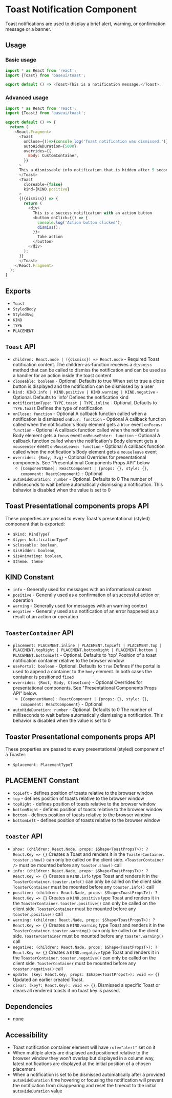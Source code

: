 # Toast Notification Component

Toast notifications are used to display a brief alert, warning, or confirmation message or a banner.

## Usage

### Basic usage

```javascript
import * as React from 'react';
import {Toast} from 'baseui/toast';

export default () => <Toast>This is a notification message.</Toast>;
```

### Advanced usage

```javascript
import * as React from 'react';
import {Toast} from 'baseui/toast';

export default () => {
  return (
    <React.Fragment>
      <Toast
        onClose={()=>{console.log('Toast notification was dismissed.')}}
        autoHideDuration={5000}
        overrides={{
          Body: CustomContainer,
        }}
      >
      This a dismissable info notification that is hidden after 5 seconds automatically.
      </Toast>
      <Toast
        closeable={false}
        kind={KIND.positive}
      >
      {({dismiss}) => {
        return (
          <div>
            This is a success notification with an action button
            <button onClick={() => {
              console.log('Action button clicked');
              dismiss();
            }}>
              Take action
            </button>
          </div>
        );
      }}
      </Toast>
    </React.Fragment>
  );
}
```

## Exports

* `Toast`
* `StyledBody`
* `StyledSvg`
* `KIND`
* `TYPE`
* `PLACEMENT`

## `Toast` API

* `children: React.node | ({dismiss}) => React.node` - Required
  Toast notification content. The children-as-function receives a `dissmiss` method that can be called to dismiss the notification and can be used as a handler for an action inside the toast content
* `closeable: boolean` - Optional. Defaults to true
  When set to true a close button is displayed and the notification can be dismissed by a user
* `kind: KIND.info | KIND.positive | KIND.warning | KIND.negative` - Optional. Defaults to 'info'
  Defines the notification kind
* `notificationType: TYPE.toast | TYPE.inline` - Optional. Defaults to `TYPE.toast`
  Defines the type of notification
* `onClose: function` - Optional
  A callback function called when a notification is dismissed
  `onBlur: function` - Optional
  A callback function called when the notification's Body element gets a `blur` event
  `onFocus: function` - Optional
  A callback function called when the notification's Body element gets a `focus` event
  `onMouseEnter: function` - Optional
  A callback function called when the notification's Body element gets a `mouseenter` event
  `onMouseLeave: function` - Optional
  A callback function called when the notification's Body element gets a `mouseleave` event
* `overrides: {Body, Svg}` - Optional
  Overrides for presentational components. See "Presentational Components Props API" below
  * `[ComponentName]: ReactComponent | {props: {}, style: {}, component: ReactComponent}` - Optional
* `autoHideDuration: number` - Optional. Defaults to 0
  The number of milliseconds to wait before automatically dismissing a notification. This behavior is disabled when the value is set to 0

## Toast Presentational components props API

These properties are passed to every Toast's presentational (styled) component that is exported:

* `$kind: KindTypeT`
* `$type: NotificationTypeT`
* `$closeable: boolean`,
* `$isHidden: boolean`,
* `$isAnimating: boolean`,
* `$theme: theme`

## KIND Constant

* `info` - Generally used for messages with an informational context
* `positive` - Generally used as a confirmation of a successful action or operation
* `warning` - Generally used for messages with an warning context
* `negative` - Generally used as a notification of an error happened as a result of an action or operation

## `ToasterContainer` API

* `placement: PLACEMENT.inline | PLACEMENT.topLeft | PLACEMENT.top | PLACEMENT.topRight | PLACEMENT.bottomRight | PLACEMENT.bottom | PLACEMENT.bottomLeft` - Optional. Defaults to 'top'
  Position of a toast notification container relative to the browser window
* `usePortal: boolean` - Optional. Defaults to `true`
  Defines if the portal is used to append a container to the `body` element. In both cases the container is positioned `fixed`
* `overrides: {Root, Body, CloseIcon}` - Optional
  Overrides for presentational components. See "Presentational Components Props API" below.
  * `[ComponentName]: ReactComponent | {props: {}, style: {}, component: ReactComponent}` - Optional
* `autoHideDuration: number` - Optional. Defaults to 0
  The number of milliseconds to wait before automatically dismissing a notification. This behavior is disabled when the value is set to 0

## Toaster Presentational components props API

These properties are passed to every presentational (styled) component of a Toaster:

* `$placement: PlacementTypeT`

## PLACEMENT Constant

* `topLeft` - defines position of toasts relative to the browser window
* `top` - defines position of toasts relative to the browser window
* `topRight` - defines position of toasts relative to the browser window
* `bottomRight` - defines position of toasts relative to the browser window
* `bottom` - defines position of toasts relative to the browser window
* `bottomLeft` - defines position of toasts relative to the browser window

## `toaster` API

* `show: (children: React.Node, props: $Shape<ToastPropsT>): ?React.Key => {}`
  Creates a Toast and renders it in the `ToasterContainer`. `toaster.show()` can only be called on the client side. `<ToasterContainer />` must be mounted before any `toaster.show()` call
* `info: (children: React.Nade, props: $Shape<ToastPropsT>): ?React.Key => {}`
  Creates a `KIND.info` type Toast and renders it in the `ToasterContainer`. `toaster.info()` can only be called on the client side. `ToasterContainer` must be mounted before any `toaster.info()` call
* `positive: (children: React.Nade, props: $Shape<ToastPropsT>): ?React.Key => {}`
  Creates a `KIND.positive` type Toast and renders it in the `ToasterContainer`. `toaster.positive()` can only be called on the client side. `ToasterContainer` must be mounted before any `toaster.positive()` call
* `warning: (children: React.Nade, props: $Shape<ToastPropsT>): ?React.Key => {}`
  Creates a `KIND.warning` type Toast and renders it in the `ToasterContainer`. `toaster.warning()` can only be called on the client side. `ToasterContainer` must be mounted before any `toaster.warning()` call
* `negative: (children: React.Nade, props: $Shape<ToastPropsT>): ?React.Key => {}`
  Creates a `KIND.negative` type Toast and renders it in the `ToasterContainer`. `toaster.negative()` can only be called on the client side. `ToasterContainer` must be mounted before any `toaster.negative()` call
* `update: (key: React.Key, props: $Shape<ToastPropsT>): void => {}`
  Updated an earlier created Toast.
* `clear: (key?: React.Key): void => {}`,
  Dismissed a specific Toast or clears all rendered toasts if no toast key is passed.

## Dependencies

* none

## Accessibility

* Toast notification container element will have `role="alert"` set on it
* When multiple alerts are displayed and positioned relative to the browser window they won't overlap but displayed in a column way, latest notifications are displayed at the initial position of a chosen placement
* When a notification is set to be dismissed automatically after a provided `autoHideDuration` time hovering or focusing the notification will prevent the notification from disappearing and reset the timeout to the initial `autoHideDuration` value
